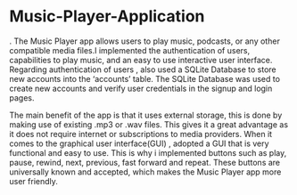 # Music-Player-Application

. The Music Player app allows users to play music, podcasts, or any other compatible media files.I implemented the authentication of users, capabilities to play  music, and an easy to use interactive user interface. Regarding authentication of users , also used a SQLite Database to store new accounts into the ‘accounts’ table. The SQLite Database was used to create new accounts and verify user credentials in the signup and login pages. 

The main benefit of the app is that it uses external storage, this is done by making use of existing .mp3 or .wav files. This gives it a great advantage as it does not require internet or subscriptions to media providers. When it comes to the graphical user interface(GUI) , adopted a GUI that is very functional and easy to use. This is why i implemented buttons such as  play, pause, rewind, next, previous, fast forward and repeat. These buttons are universally known and accepted, which makes the Music Player app more user friendly.
